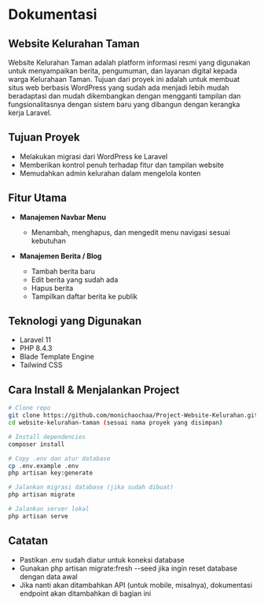 # Dokumentasi

## Website Kelurahan Taman

Website Kelurahan Taman adalah platform informasi resmi yang digunakan untuk menyampaikan berita, pengumuman, dan layanan digital kepada warga Kelurahaan Taman. Tujuan dari proyek ini adalah untuk membuat situs web berbasis WordPress yang sudah ada menjadi lebih mudah beradaptasi dan mudah dikembangkan dengan mengganti tampilan dan fungsionalitasnya dengan sistem baru yang dibangun dengan kerangka kerja Laravel.

## Tujuan Proyek

- Melakukan migrasi dari WordPress ke Laravel
- Memberikan kontrol penuh terhadap fitur dan tampilan website
- Memudahkan admin kelurahan dalam mengelola konten

## Fitur Utama

- **Manajemen Navbar Menu**
  - Menambah, menghapus, dan mengedit menu navigasi sesuai kebutuhan

- **Manajemen Berita / Blog**
  - Tambah berita baru
  - Edit berita yang sudah ada
  - Hapus berita
  - Tampilkan daftar berita ke publik

## Teknologi yang Digunakan

- Laravel 11
- PHP 8.4.3
- Blade Template Engine
- Tailwind CSS

## Cara Install & Menjalankan Project

```bash
# Clone repo
git clone https://github.com/monichaochaa/Project-Website-Kelurahan.git
cd website-kelurahan-taman (sesuai nama proyek yang disimpan)

# Install dependencies
composer install

# Copy .env dan atur database
cp .env.example .env
php artisan key:generate

# Jalankan migrasi database (jika sudah dibuat)
php artisan migrate

# Jalankan server lokal
php artisan serve
```
## Catatan

- Pastikan .env sudah diatur untuk koneksi database
- Gunakan php artisan migrate:fresh --seed jika ingin reset database dengan data awal
- Jika nanti akan ditambahkan API (untuk mobile, misalnya), dokumentasi endpoint akan ditambahkan di bagian ini


